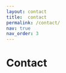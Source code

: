 ```yaml
---
layout: contact
title:  contact
permalink: /contact/
nav: true
nav_order: 3
---
```


<div class="header-bar" id="form-tweak">
<h1>Contact</h1>
<h2></h2>
</div>
